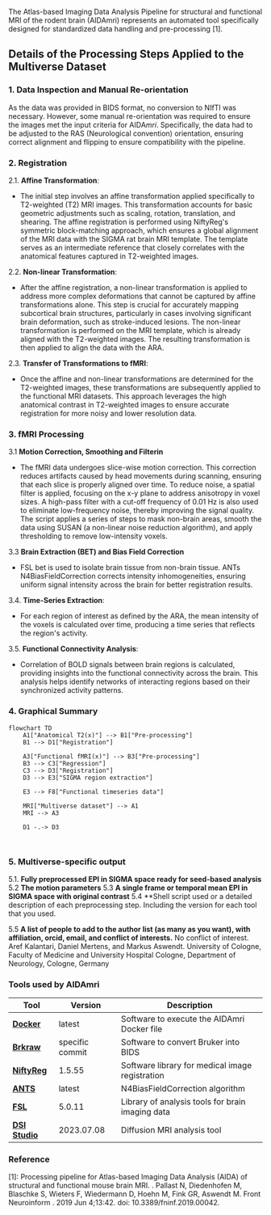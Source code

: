 The Atlas-based Imaging Data Analysis Pipeline for structural and functional MRI of the rodent brain (AIDAmri) represents an automated tool specifically designed for standardized data handling and pre-processing [1].
## Details of the Processing Steps Applied to the Multiverse Dataset

### 1. Data Inspection and Manual Re-orientation
As the data was provided in BIDS format, no conversion to NIfTI was necessary. However, some manual re-orientation was required to ensure the images met the input criteria for AIDA<em>mri</em>. Specifically, the data had to be adjusted to the RAS (Neurological convention) orientation, ensuring correct alignment and flipping to ensure compatibility with the pipeline.

### 2. Registration

2.1. **Affine Transformation**: 
   - The initial step involves an affine transformation applied specifically to T2-weighted (T2) MRI images. This transformation accounts for basic geometric adjustments such as scaling, rotation, translation, and shearing. The affine registration is performed using NiftyReg's symmetric block-matching approach, which ensures a global alignment of the MRI data with the SIGMA rat brain MRI template. The template serves as an intermediate reference that closely correlates with the anatomical features captured in T2-weighted images.

2.2. **Non-linear Transformation**:
   - After the affine registration, a non-linear transformation is applied to address more complex deformations that cannot be captured by affine transformations alone. This step is crucial for accurately mapping subcortical brain structures, particularly in cases involving significant brain deformation, such as stroke-induced lesions. The non-linear transformation is performed on the MRI template, which is already aligned with the T2-weighted images. The resulting transformation is then applied to align the data with the ARA.

2.3. **Transfer of Transformations to fMRI**: 
   - Once the affine and non-linear transformations are determined for the T2-weighted images, these transformations are subsequently applied to the functional MRI datasets. This approach leverages the high anatomical contrast in T2-weighted images to ensure accurate registration for more noisy and lower resolution data.

### 3. fMRI Processing

3.1 **Motion Correction, Smoothing and Filterin**
   - The fMRI data undergoes slice-wise motion correction. This correction reduces artifacts caused by head movements during scanning, ensuring that each slice is properly aligned over time.  To reduce noise, a spatial filter is applied, focusing on the x-y plane to address anisotropy in voxel sizes. A high-pass filter with a cut-off frequency of 0.01 Hz is also used to eliminate low-frequency noise, thereby improving the signal quality. The script applies a series of steps to mask non-brain areas, smooth the data using SUSAN (a non-linear noise reduction algorithm), and apply thresholding to remove low-intensity voxels. 

3.3 **Brain Extraction (BET) and Bias Field Correction**
   - FSL bet is used to isolate brain tissue from non-brain tissue. ANTs N4BiasFieldCorrection corrects intensity inhomogeneities, ensuring uniform signal intensity across the brain for better registration results. 

3.4. **Time-Series Extraction**:
   - For each region of interest as defined by the ARA, the mean intensity of the voxels is calculated over time, producing a time series that reflects the region's activity.

3.5. **Functional Connectivity Analysis**:
   - Correlation of BOLD signals between brain regions is calculated, providing insights into the functional connectivity across the brain. This analysis helps identify networks of interacting regions based on their synchronized activity patterns.

### 4. Graphical Summary
``` mermaid
flowchart TD
    A1["Anatomical T2(x)"] --> B1["Pre-processing"]
    B1 --> D1["Registration"]
  
    A3["Functional fMRI(x)"] --> B3["Pre-processing"]
    B3 --> C3["Regression"]
    C3 --> D3["Registration"]
    D3 --> E3["SIGMA region extraction"]
    
    E3 --> F8["Functional timeseries data"]

    MRI["Multiverse dataset"] --> A1
    MRI --> A3

    D1 -.-> D3



```

### 5. Multiverse-specific output
5.1. **Fully preprocessed EPI in SIGMA space ready for seed-based analysis**
5.2 **The motion parameters**
5.3 **A single frame or temporal mean EPI in SIGMA space with original contrast**
5.4 **Shell script used or a detailed description of each preprocessing step. Including the version for each tool that you used.

5.5 **A list of people to add to the author list (as many as you want), with affiliation, orcid, email, and conflict of interests.**
No conflict of interest. 
Aref Kalantari, Daniel Mertens, and Markus Aswendt. University of Cologne, Faculty of Medicine and University Hospital Cologne, Department of Neurology, Cologne, Germany



### Tools used by AIDAmri

| Tool          | Version         | Description                                              | 
|---------------|-----------------|----------------------------------------------------------|
| [**Docker**](https://docs.docker.com/engine/install/)                                   | latest                      | Software to execute the AIDAmri Docker file
| [**Brkraw**](https://github.com/brkraw/bruker@e27c5039c9c3a84ce7cd19c9627360e5a31b4ebc) | specific commit | Software to convert Bruker into BIDS            
| [**NiftyReg**](https://sourceforge.net/projects/niftyreg/)                              | 1.5.55                       | Software library for medical image registration     
| [**ANTS**](https://github.com/ANTsX/ANTs)                                               | latest                      | N4BiasFieldCorrection algorithm
| [**FSL**](https://fsl.fmrib.ox.ac.uk/fsl/fslwiki/FSL)                                   | 5.0.11                      | Library of analysis tools for brain imaging data  
| [**DSI Studio**](http://dsi-studio.labsolver.org/)                                      | 2023.07.08                               | Diffusion MRI analysis tool     


### Reference
[1]: Processing pipeline for Atlas-based Imaging Data Analysis (AIDA) of structural and functional mouse brain MRI. . Pallast N, Diedenhofen M, Blaschke S, Wieters F, Wiedermann D, Hoehn M,  Fink GR, Aswendt M. Front Neuroinform . 2019 Jun 4;13:42. doi: 10.3389/fninf.2019.00042. 
